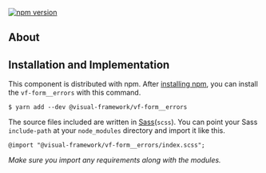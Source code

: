 [![npm version](https://badge.fury.io/js/%40visual-framework%2Fvf-form__errors.svg)](https://badge.fury.io/js/%40visual-framework%2Fvf-form__errors)

## About

## Installation and Implementation

This component is distributed with npm. After [installing npm](https://www.npmjs.com/get-npm), you can install the `vf-form__errors` with this command.

```
$ yarn add --dev @visual-framework/vf-form__errors
```

The source files included are written in [Sass](http://sass-lang.com)(`scss`). You can point your Sass `include-path` at your `node_modules` directory and import it like this.

```
@import "@visual-framework/vf-form__errors/index.scss";
```

_Make sure you import any requirements along with the modules._

